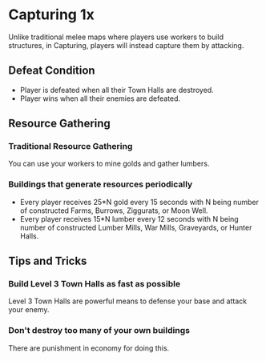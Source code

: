 # Capturing 1x

Unlike traditional melee maps where players use workers to build structures, in Capturing, players will instead capture them by attacking.

## Defeat Condition

* Player is defeated when all their Town Halls are destroyed.
* Player wins when all their enemies are defeated.

## Resource Gathering

### Traditional Resource Gathering

You can use your workers to mine golds and gather lumbers.

### Buildings that generate resources periodically

* Every player receives 25*N gold every 15 seconds with N being number of constructed Farms, Burrows, Ziggurats, or Moon Well.
* Every player receives 15*N lumber every 12 seconds with N being number of constructed Lumber Mills, War Mills, Graveyards, or Hunter Halls.

## Tips and Tricks

### Build Level 3 Town Halls as fast as possible

Level 3 Town Halls are powerful means to defense your base and attack your enemy.

### Don't destroy too many of your own buildings

There are punishment in economy for doing this.
